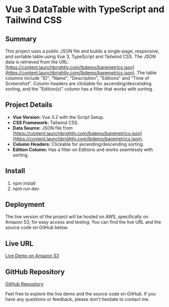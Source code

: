 # Vue 3 DataTable with TypeScript and Tailwind CSS

## Summary

This project uses a public JSON file and builds a single-page, responsive, and sortable table using Vue 3, TypeScript and Tailwind CSS. The JSON data is retrieved from the URL: [https://content.launchbrightly.com/lbdemo/baremetrics.json](https://content.launchbrightly.com/lbdemo/baremetrics.json). The table columns include "ID", "Name", "Description", "Editions" and "Time of Screenshot". Column headers are clickable for ascending/descending sorting, and the "Edition(s)" column has a filter that works with sorting.

## Project Details

- **Vue Version:** Vue 3.2 with the Script Setup.
- **CSS Framework:** Tailwind CSS.
- **Data Source:** JSON file from [https://content.launchbrightly.com/lbdemo/baremetrics.json](https://content.launchbrightly.com/lbdemo/baremetrics.json).
- **Column Headers:** Clickable for ascending/descending sorting.
- **Edition Column:** Has a filter on Editions and works seamlessly with sorting.

## Install

1. npm install
2. npm run dev

## Deployment

The live version of the project will be hosted on AWS, specifically on Amazon S3, for easy access and testing. You can find the live URL and the source code on GitHub below.

## Live URL

[Live Demo on Amazon S3]("")

## GitHub Repository

[GitHub Repository](https://github.com/kan101/launch-brightly)

Feel free to explore the live demo and the source code on GitHub. If you have any questions or feedback, please don't hesitate to contact me.